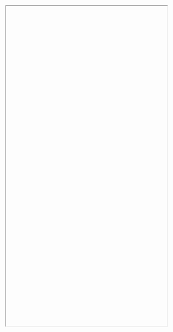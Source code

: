 <center>
    <div>
        <iframe style="width:100%; height:1000px;overflow:auto;">
            src="https://editor.p5js.org/tomascarreira16/full/W1_SKmyei"
        </iframe>
    </div>
</center>
